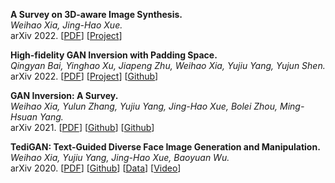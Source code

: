 **A Survey on 3D-aware Image Synthesis.**<br>
*Weihao Xia, Jing-Hao Xue.*<br> 
arXiv 2022. [[PDF](http://arxiv.org/abs/2210.14267v2)]
[[Project](https://weihaox.github.io/awesome-3D-aware-synthesis)]


**High-fidelity GAN Inversion with Padding Space.**<br>
*Qingyan Bai, Yinghao Xu, Jiapeng Zhu, Weihao Xia, Yujiu Yang, Yujun Shen.*<br> 
arXiv 2022. [[PDF](http://arxiv.org/abs/2203.11105v2)]
[[Project](https://ezioby.github.io/padinv/)]
[[Github](https://github.com/EzioBy/padinv)]


**GAN Inversion: A Survey.**<br>
*Weihao Xia, Yulun Zhang, Yujiu Yang, Jing-Hao Xue, Bolei Zhou, Ming-Hsuan Yang.*<br> 
arXiv 2021. [[PDF](http://arxiv.org/abs/2101.05278v5)]
[[Github](https://github.com/zhoubolei/awesome-generative-modeling)]
[[Github](https://github.com/weihaox/awesome-gan-inversion)]


**TediGAN: Text-Guided Diverse Face Image Generation and Manipulation.**<br>
*Weihao Xia, Yujiu Yang, Jing-Hao Xue, Baoyuan Wu.*<br> 
arXiv 2020. [[PDF](http://arxiv.org/abs/2012.03308v3)]
[[Github](https://github.com/weihaox/TediGAN)]
[[Data](https://github.com/weihaox/Multi-Modal-CelebA-HQ)]
[[Video](https://youtu.be/L8Na2f5viAM)]